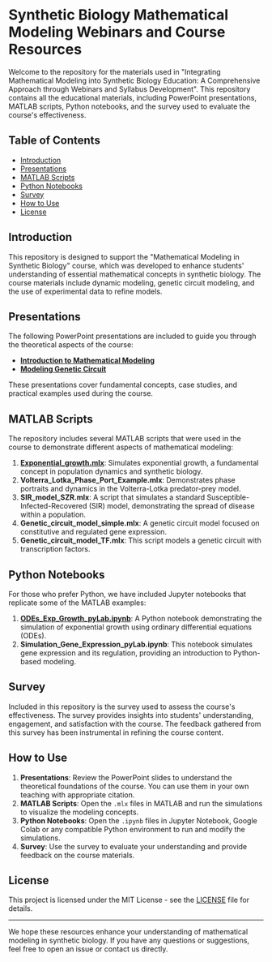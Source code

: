 # Synthetic Biology Mathematical Modeling Webinars and Course Resources

Welcome to the repository for the materials used in "Integrating Mathematical Modeling into Synthetic Biology Education: A Comprehensive Approach through Webinars
and Syllabus Development". This repository contains all the educational materials, including PowerPoint presentations, MATLAB scripts, Python notebooks, and the survey used to evaluate the course's effectiveness.

## Table of Contents

- [Introduction](#introduction)
- [Presentations](#presentations)
- [MATLAB Scripts](#matlab-scripts)
- [Python Notebooks](#python-notebooks)
- [Survey](#survey)
- [How to Use](#how-to-use)
- [License](#license)

## Introduction

This repository is designed to support the "Mathematical Modeling in Synthetic Biology" course, which was developed to enhance students' understanding of essential mathematical concepts in synthetic biology. The course materials include dynamic modeling, genetic circuit modeling, and the use of experimental data to refine models.

## Presentations

The following PowerPoint presentations are included to guide you through the theoretical aspects of the course:

- **[Introduction to Mathematical Modeling](slides/Introduction_to_math_modeling.pdf)**
- **[Modeling Genetic Circuit](slides/Modeling_genetic_circuits.pdf)**

These presentations cover fundamental concepts, case studies, and practical examples used during the course.

## MATLAB Scripts

The repository includes several MATLAB scripts that were used in the course to demonstrate different aspects of mathematical modeling:
1. **[Exponential_growth.mlx](scripts/Exponential_growth.mlx)**: Simulates exponential growth, a fundamental concept in population dynamics and synthetic biology.
2. **Volterra_Lotka_Phase_Port_Example.mlx**: Demonstrates phase portraits and dynamics in the Volterra-Lotka predator-prey model.
3. **SIR_model_SZR.mlx**: A script that simulates a standard Susceptible-Infected-Recovered (SIR) model, demonstrating the spread of disease within a population.
4. **Genetic_circuit_model_simple.mlx**: A genetic circuit model focused on constitutive and regulated gene expression.
5. **Genetic_circuit_model_TF.mlx**: This script models a genetic circuit with transcription factors.

## Python Notebooks

For those who prefer Python, we have included Jupyter notebooks that replicate some of the MATLAB examples:

1. **[ODEs_Exp_Growth_pyLab.ipynb](scripts/ODEs_Exp_Growth_pyLab.ipynb)**: A Python notebook demonstrating the simulation of exponential growth using ordinary differential equations (ODEs).
2. **Simulation_Gene_Expression_pyLab.ipynb**: This notebook simulates gene expression and its regulation, providing an introduction to Python-based modeling.

## Survey

Included in this repository is the survey used to assess the course's effectiveness. The survey provides insights into students' understanding, engagement, and satisfaction with the course. The feedback gathered from this survey has been instrumental in refining the course content.

## How to Use

1. **Presentations**: Review the PowerPoint slides to understand the theoretical foundations of the course. You can use them in your own teaching with appropriate citation.
2. **MATLAB Scripts**: Open the `.mlx` files in MATLAB and run the simulations to visualize the modeling concepts.
3. **Python Notebooks**: Open the `.ipynb` files in Jupyter Notebook, Google Colab or any compatible Python environment to run and modify the simulations.
4. **Survey**: Use the survey to evaluate your understanding and provide feedback on the course materials.

## License

This project is licensed under the MIT License - see the [LICENSE](LICENSE) file for details.

---

We hope these resources enhance your understanding of mathematical modeling in synthetic biology. If you have any questions or suggestions, feel free to open an issue or contact us directly.
